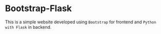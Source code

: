 # Bootstrap-Flask
This is a simple website developed using `Bootstrap` for frontend and `Python with Flask` in backend.
